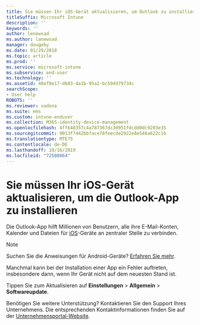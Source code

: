 ```yaml
---
title: Sie müssen Ihr iOS-Gerät aktualisieren, um Outlook zu installieren | Microsoft-Dokumentation
titleSuffix: Microsoft Intune
description: ''
keywords: ''
author: lenewsad
ms.author: lanewsad
manager: dougeby
ms.date: 01/29/2018
ms.topic: article
ms.prod: ''
ms.service: microsoft-intune
ms.subservice: end-user
ms.technology: ''
ms.assetid: 48ef8e17-db03-4a1b-95a2-bc594979734c
searchScope:
- User help
ROBOTS: ''
ms.reviewer: vadona
ms.suite: ems
ms.custom: intune-enduser
ms.collection: M365-identity-device-management
ms.openlocfilehash: 4ff648357c4a787367dc30951fdcdd0dc9203e35
ms.sourcegitcommit: 9013f7442bbface78feecde2922e8e546a622c16
ms.translationtype: MTE75
ms.contentlocale: de-DE
ms.lasthandoff: 10/16/2019
ms.locfileid: "72508064"
---
```

# <a name="you-need-to-update-your-ios-device-to-install-the-outlook-app"></a>Sie müssen Ihr iOS-Gerät aktualisieren, um die Outlook-App zu installieren

Die Outlook-App hilft Millionen von Benutzern, alle ihre E-Mail-Konten, Kalender und Dateien für [iOS](https://itunes.apple.com/app/microsoft-outlook-email-calendar/id951937596)-Geräte an zentraler Stelle zu verbinden.

>[!NOTE]
> Suchen Sie die Anweisungen für Android-Geräte? [Erfahren Sie mehr](update-device-outlook-android.md).

Manchmal kann bei der Installation einer App ein Fehler auftreten, insbesondere dann, wenn Ihr Gerät nicht auf dem neuesten Stand ist. 

Tippen Sie zum Aktualisieren auf **Einstellungen** > **Allgemein** > **Softwareupdate**.

Benötigen Sie weitere Unterstützung? Kontaktieren Sie den Support Ihres Unternehmens. Die entsprechenden Kontaktinformationen finden Sie auf der [Unternehmensportal-Website](https://go.microsoft.com/fwlink/?linkid=2010980).
